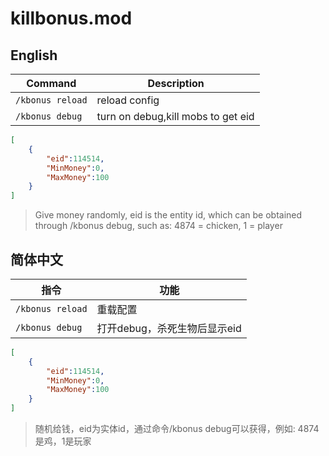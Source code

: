 # killbonus.mod

## English

| Command | Description |
| - | - |
| `/kbonus reload` | reload config |
| `/kbonus debug` | turn on debug,kill mobs to get eid |
```json
[
    {
        "eid":114514,
        "MinMoney":0,
        "MaxMoney":100
    }
]
```
> Give money randomly, eid is the entity id, which can be obtained through /kbonus debug, such as: 4874 = chicken, 1 = player

## 简体中文
| 指令 | 功能 |
| - | - |
| `/kbonus reload` | 重载配置 |
| `/kbonus debug` | 打开debug，杀死生物后显示eid |
```json
[
    {
        "eid":114514,
        "MinMoney":0,
        "MaxMoney":100
    }
]
```

> 随机给钱，eid为实体id，通过命令/kbonus debug可以获得，例如: 4874是鸡，1是玩家
